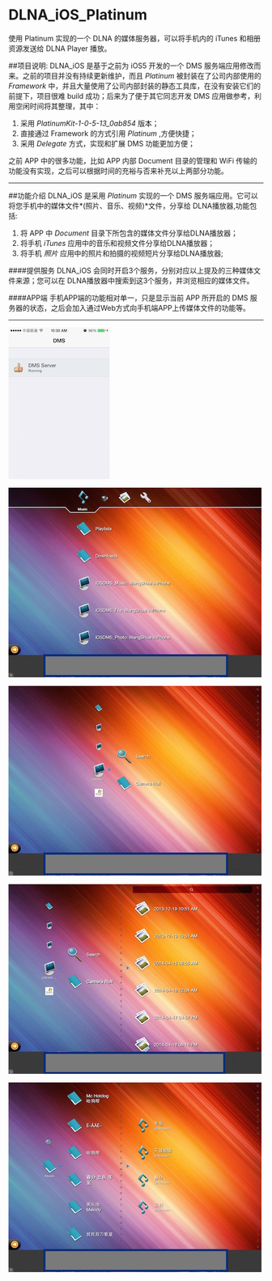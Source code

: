 # DLNA_iOS_Platinum
使用 Platinum 实现的一个 DLNA 的媒体服务器，可以将手机内的 iTunes 和相册资源发送给 DLNA Player 播放。

##项目说明:
DLNA_iOS 是基于之前为 iOS5 开发的一个 DMS 服务端应用修改而来。之前的项目并没有持续更新维护，而且 *Platinum* 被封装在了公司内部使用的 *Framework* 中，并且大量使用了公司内部封装的静态工具库，在没有安装它们的前提下，项目很难 build 成功；后来为了便于其它同志开发 DMS 应用做参考，利用空闲时间将其整理，其中：

1. 采用 *PlatinumKit-1-0-5-13_0ab854* 版本；
2. 直接通过 Framework 的方式引用 *Platinum* ,方便快捷；
3. 采用 *Delegate* 方式，实现和扩展 DMS 功能更加方便；

之前 APP 中的很多功能，比如 APP 内部 Document 目录的管理和 WiFi 传输的功能没有实现，之后可以根据时间的充裕与否来补充以上两部分功能。

----
##功能介绍
DLNA_iOS 是采用 *Platinum* 实现的一个 DMS 服务端应用。它可以将您手机中的媒体文件*(照片、音乐、视频)*文件，分享给 DLNA播放器,功能包括:

 1. 将 APP 中 *Document* 目录下所包含的媒体文件分享给DLNA播放器；
 2. 将手机 *iTunes* 应用中的音乐和视频文件分享给DLNA播放器；
 3. 将手机 *照片* 应用中的照片和拍摄的视频短片分享给DLNA播放器;
 
####提供服务
DLNA_iOS 会同时开启3个服务，分别对应以上提及的三种媒体文件来源；您可以在 DLNA播放器中搜索到这3个服务，并浏览相应的媒体文件。

####APP端
手机APP端的功能相对单一，只是显示当前 APP 所开启的 DMS 服务器的状态，之后会加入通过Web方式向手机端APP上传媒体文件的功能等。

----
![alt dms on iphone](./ReadmePics/IMG_DMS.jpg)

![alt 8Player Main Board](./ReadmePics/IMG_DMP1.jpg)

![alt 8Player Browse Photo](./ReadmePics/IMG_DMP2.jpg)

![alt 8Player Show Photo List](./ReadmePics/IMG_DMP3.jpg)

![alt 8Player Browse iTunes](./ReadmePics/IMG_DMP4.jpg)
